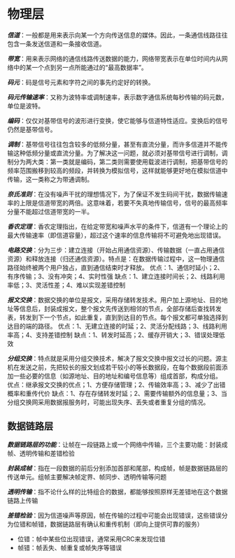 # 物理层

***信道***：一般都是用来表示向某一个方向传送信息的媒体。因此，一条通信线路往往包含一条发送信道和一条接收信道。

***带宽***：用来表示网络的通信线路传送数据的能力，网络带宽表示在单位时间内从网络中的某一个点到另一点所能通过的“最高数据率”。

***码元***：码是信号元素和字符之间的事先约定好的转换。

***码元传输速率***：又称为波特率或调制速率，表示数字通信系统每秒传输的码元数，单位是波特。

***编码***：仅仅对基带信号的波形进行变换，使它能够与信道特性适应。变换后的信号仍然是基带信号。

***调制***：基带信号往往包含较多的低频分量，甚至有直流分量，而许多信道并不能传输这种低频分量或直流分量。为了解决这一问题，就必须对基带信号进行调制，调制分为两大类：第一类就是编码，第二类则需要使用载波进行调制，把基带信号的频率范围搬移到较高的频段，并转换为模拟信号，这样就能够更好地在模拟信道中传输，这一类称之为带通调制。

***奈氏准则***：在没有噪声干扰的理想情况下，为了保证不发生码间干扰，数据传输速率的上限是信道带宽的两倍。这意味着，若要不失真地传输信号，信号的最高频率分量不能超过信道带宽的一半。

***香农定理***：香农定理指出，在给定带宽和噪声水平的条件下，信道有一个理论上的最大传输速率（即信道容量），超过这个速率的信息传输将不可避免地出现错误。

***电路交换***：分为三步：建立连接（开始占用通信资源）、传输数据（一直占用通信资源）和释放连接（归还通信资源）。特点是：在数据传输过程中，这一物理通信路径始终被两个用户独占，直到通信结束时才释放。
优点：1、通信时延小；2、有序传输；3、没有冲突；4、实时性强
缺点：1、建立连接时间长；2、线路利用率低；3、灵活性差；4、难以实现差错控制

***报文交换***：数据交换的单位是报文，采用存储转发技术。用户加上源地址、目的地址等信息后，封装成报文，整个报文先传送到相邻的节点，全部存储后查找转发表，转发到下一个节点，如此重复，直到到达目的节点。每个报文都可单独选择到达目的端的路径。
优点：1、无建立连接的时延；2、灵活分配线路；3、线路利用率高；4、支持差错控制
缺点：1、转发时延高；2、缓存开销大；3、错误处理低效

***分组交换***：特点就是采用分组交换技术，解决了报文交换中报文过长的问题。源主机在发送之前，先把较长的报文划成若干较小的等长数据段，在每个数据段前面添加一些必要的信息（如源地址、目的地址和编号信息等）组成首部，构成分组。
优点：继承报文交换的优点；1、方便存储管理；2、传输效率高；3、减少了出错概率和重传代价
缺点：1、存在存储转发时延；2、需要传输额外的信息量；3、当分组交换网采用数据报服务时，可能出现失序、丢失或者重复分组的情况。

## 数据链路层

***数据链路层的功能***：让帧在一段链路上或一个网络中传输，三个主要功能：封装成帧、透明传输和差错检验

***封装成帧***：指在一段数据的前后分别添加首部和尾部，构成帧，帧是数据链路层的传送单元。组帧主要解决帧定界、帧同步、透明传输等问题

***透明传输***：指不论什么样的比特组合的数据，都能够按照原样无差错地在这个数据链路上传输

***差错检验***：因为信道噪声等原因，帧在传输的过程中可能会出现错误，这些错误分为位错和帧错，数据链路层有确认和重传机制（即向上提供可靠的服务）

- 位错：帧中某些位出现错误，通常采用CRC来发现位错
- 帧错：帧丢失、帧重复或帧失序等错误
